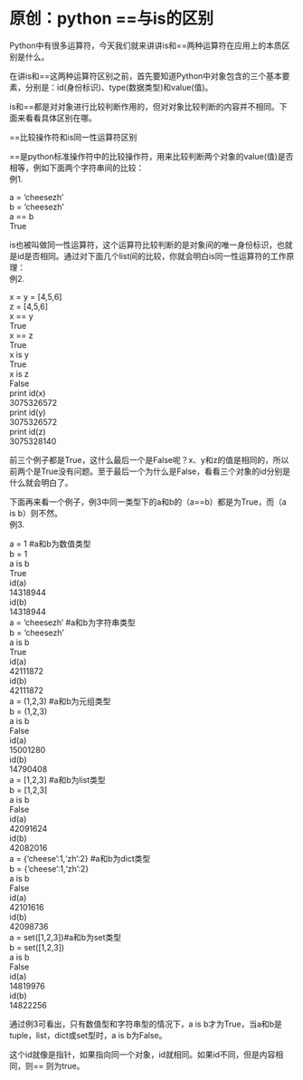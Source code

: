 # 原创：python ==与is的区别

Python中有很多运算符，今天我们就来讲讲is和==两种运算符在应用上的本质区别是什么。

在讲is和==这两种运算符区别之前，首先要知道Python中对象包含的三个基本要素，分别是：id(身份标识)、type(数据类型)和value(值)。

is和==都是对对象进行比较判断作用的，但对对象比较判断的内容并不相同。下面来看看具体区别在哪。

==比较操作符和is同一性运算符区别

==是python标准操作符中的比较操作符，用来比较判断两个对象的value(值)是否相等，例如下面两个字符串间的比较：<br/>
例1.

> 
<p>a = ‘cheesezh’<br/>
b = ‘cheesezh’<br/>
a == b<br/>
True</p>


is也被叫做同一性运算符，这个运算符比较判断的是对象间的唯一身份标识，也就是id是否相同。通过对下面几个list间的比较，你就会明白is同一性运算符的工作原理：<br/>
例2.

> 
<p>x = y = [4,5,6]<br/>
z = [4,5,6]<br/>
x == y<br/>
True<br/>
x == z<br/>
True<br/>
x is y<br/>
True<br/>
x is z<br/>
False<br/>
print id(x)<br/>
3075326572<br/>
print id(y)<br/>
3075326572<br/>
print id(z)<br/>
3075328140</p>


前三个例子都是True，这什么最后一个是False呢？x、y和z的值是相同的，所以前两个是True没有问题。至于最后一个为什么是False，看看三个对象的id分别是什么就会明白了。

下面再来看一个例子，例3中同一类型下的a和b的（a==b）都是为True，而（a is b）则不然。<br/>
例3.

> 
<p>a = 1 #a和b为数值类型<br/>
b = 1<br/>
a is b<br/>
True<br/>
id(a)<br/>
14318944<br/>
id(b)<br/>
14318944<br/>
a = ‘cheesezh’ #a和b为字符串类型<br/>
b = ‘cheesezh’<br/>
a is b<br/>
True<br/>
id(a)<br/>
42111872<br/>
id(b)<br/>
42111872<br/>
a = (1,2,3) #a和b为元组类型<br/>
b = (1,2,3)<br/>
a is b<br/>
False<br/>
id(a)<br/>
15001280<br/>
id(b)<br/>
14790408<br/>
a = [1,2,3] #a和b为list类型<br/>
b = [1,2,3]<br/>
a is b<br/>
False<br/>
id(a)<br/>
42091624<br/>
id(b)<br/>
42082016<br/>
a = {‘cheese’:1,‘zh’:2} #a和b为dict类型<br/>
b = {‘cheese’:1,‘zh’:2}<br/>
a is b<br/>
False<br/>
id(a)<br/>
42101616<br/>
id(b)<br/>
42098736<br/>
a = set([1,2,3])#a和b为set类型<br/>
b = set([1,2,3])<br/>
a is b<br/>
False<br/>
id(a)<br/>
14819976<br/>
id(b)<br/>
14822256</p>


通过例3可看出，只有数值型和字符串型的情况下，a is b才为True，当a和b是tuple，list，dict或set型时，a is b为False。

这个id就像是指针，如果指向同一个对象，id就相同。如果id不同，但是内容相同，则== 则为true。
